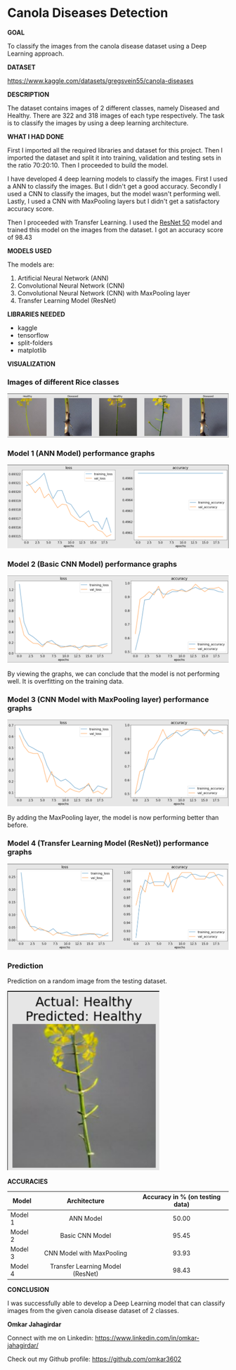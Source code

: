 # Canola Diseases Detection

**GOAL**

To classify the images from the canola disease dataset using a Deep Learning approach.

**DATASET**

https://www.kaggle.com/datasets/gregsvein55/canola-diseases

**DESCRIPTION**

The dataset contains images of 2 different classes, namely Diseased and Healthy. There are 322 and 318 images of each type respectively. The task is to classify the images by using a deep learning architecture.

**WHAT I HAD DONE**

First I imported all the required libraries and dataset for this project. Then I imported the dataset and split it into training, validation and testing sets in the ratio 70:20:10. Then I proceeded to build the model. 

I have developed 4 deep learning models to classify the images. First I used a ANN to classify the images. But I didn't get a good accuracy. Secondly I used a CNN to classify the images, but the model wasn't performing well. Lastly, I used a CNN with MaxPooling layers but I didn't get a satisfactory accuracy score. 

Then I proceeded with Transfer Learning. I used the [ResNet 50](https://tfhub.dev/google/imagenet/resnet_v2_50/feature_vector/5) model and trained this model on the images from the dataset. I got an accuracy score of 98.43

**MODELS USED**

The models are:

1. Artificial Neural Network (ANN)
2. Convolutional Neural Network (CNN)
3. Convolutional Neural Network (CNN) with MaxPooling layer
4. Transfer Learning Model (ResNet)

**LIBRARIES NEEDED**

* kaggle
* tensorflow
* split-folders
* matplotlib

**VISUALIZATION**

### Images of different Rice classes
![Images of different Rice classes](../Images/images_from_dataset.png)

### Model 1 (ANN Model) performance graphs
![Model 1 (ANN Model) performance graphs](../Images/model_1_plot.png)

### Model 2 (Basic CNN Model) performance graphs
![Model 2 (Basic CNN Model) performance graphs](../Images/model_2_plot.png)

By viewing the graphs, we can conclude that the model is not performing well. It is overfitting on the training data.

### Model 3 (CNN Model with MaxPooling layer) performance graphs
![Model 3 (CNN Model with MaxPooling layer) performance graphs](../Images/model_3_plot.png)

By adding the MaxPooling layer, the model is now performing better than before.

### Model 4 (Transfer Learning Model (ResNet)) performance graphs
![Model 4 (Transfer Learning Model (ResNet)) performance graphs](../Images/model_4_plot.png)

### Prediction

Prediction on a random image from the testing dataset.

![Prediction](../Images/prediction.png)

**ACCURACIES**

| Model         | Architecture              | Accuracy in % (on testing data) |
| ------------- |:-------------------------:|:-------------:|
| Model 1       | ANN Model                 |50.00          |
| Model 2       | Basic CNN Model           |95.45          |
| Model 3       | CNN Model with MaxPooling |93.93          |
| Model 4       | Transfer Learning Model (ResNet) |98.43          |

**CONCLUSION**

I was successfully able to develop a Deep Learning model that can classify images from the given canola disease dataset of 2 classes.

**Omkar Jahagirdar**

Connect with me on Linkedin: https://www.linkedin.com/in/omkar-jahagirdar/

Check out my Github profile: https://github.com/omkar3602
